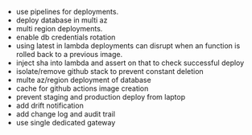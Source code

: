 - use pipelines for deployments. 
- deploy database in multi az
- multi region deployments. 
- enable db credentials rotation
- using latest in lambda deployments can disrupt when an function is rolled back to a previous image. 
- inject sha into lambda and assert on that to check successful deploy 
- isolate/remove github stack to prevent constant deletion
- multe az/region deployment of database
- cache for github actions image creation
- prevent staging and production deploy from laptop
- add drift notification
- add change log and audit trail
- use single dedicated gateway
